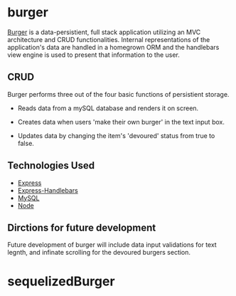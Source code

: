 # burger

[Burger](https://stormy-mountain-12270.herokuapp.com/) is a data-persistient, full stack application utilizing an MVC architecture and CRUD functionalities. Internal representations of the application's data are handled in a homegrown ORM and the handlebars view engine is used to present that information to the user. 

## CRUD 

Burger performs three out of the four basic functions of persistient storage. 

*  Reads data from a mySQL database and renders it on screen. 

*  Creates data when users 'make their own burger' in the text input box. 

*  Updates data by changing the item's 'devoured' status from true to false. 

## Technologies Used


* [Express](https://expressjs.com/)
* [Express-Handlebars](https://www.npmjs.com/package/express-handlebars)
* [MySQL](https://www.npmjs.com/package/mysql)
* [Node](https://nodejs.org/en/)

## Dirctions for future development

Future development of burger will include data input validations for text legnth, and infinate scrolling for the devoured burgers section. 
# sequelizedBurger
